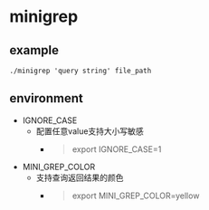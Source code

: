 # minigrep

## example
```shell
./minigrep 'query string' file_path
```

## environment
* IGNORE_CASE
  * 配置任意value支持大小写敏感
    * > export IGNORE_CASE=1
* MINI_GREP_COLOR
  * 支持查询返回结果的颜色
    * > export MINI_GREP_COLOR=yellow